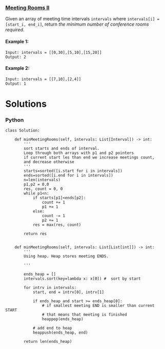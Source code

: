 ### [Meeting Rooms II](https://leetcode.com/problems/meeting-rooms-ii/) <br>

Given an array of meeting time intervals `intervals` where `intervals[i] = [start_i, end_i]`, return *the minimum number of conference rooms required*.


#### Example 1:

```
Input: intervals = [[0,30],[5,10],[15,20]]
Output: 2

```

#### Example 2:

```
Input: intervals = [[7,10],[2,4]]
Output: 1

```

# Solutions

### Python
```
class Solution:

    def minMeetingRooms(self, intervals: List[Interval]) -> int:
        '''
        sort starts and ends of interval.
        Loop through both arrays with p1 and p2 pointers
        if current start les than end we increase meetings count,
        and decrease otherwise
        '''
        starts=sorted([i.start for i in intervals])
        ends=sorted([i.end for i in intervals])
        n=len(intervals)
        p1,p2 = 0,0
        res, count = 0, 0
        while p1<n:
            if starts[p1]<ends[p2]:
                count += 1
                p1 += 1
            else:
                count -= 1
                p2 += 1
            res = max(res, count)

        return res


    def minMeetingRooms(self, intervals: List[List[int]]) -> int:
        '''
        Using heap. Heap stores meeting ENDS.
        
        '''
        
        ends_heap = []
        intervals.sort(key=lambda x: x[0]) #  sort by start
        
        for intrv in intervals:
            start, end = intrv[0], intrv[1]
            
            if ends_heap and start >= ends_heap[0]:
                # if smallest meeting END is smaller than current START
                # that means that meeting is finished 
                heappop(ends_heap)
            
            # add end to heap
            heappush(ends_heap, end)
            
        return len(ends_heap)

```
